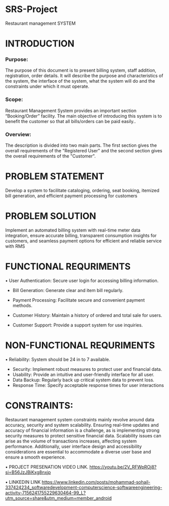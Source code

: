 # SRS-Project
Restaurant management SYSTEM

# INTRODUCTION
###	Purpose:
The purpose of this document is to present billing system, staff addition, registration, order details. It will describe the purpose and characteristics of the system, the interface of the system, what the system will do and the constraints under which it must operate.
###	Scope:
Restaurant Management System provides an important section “Booking/Order” facility. The main objective of introducing this system is to benefit the customer so that all bills/orders can be paid easily..
###	Overview:
The description is divided into two main parts. The first section gives the overall requirements of the "Registered User" and the second section gives the overall requirements of the "Customer".
# PROBLEM STATEMENT
Develop a system to facilitate cataloging, ordering, seat booking, itemized bill generation, and efficient payment processing for customers
# PROBLEM SOLUTION
Implement an automated billing system with real-time meter data integration, ensure accurate billing, transparent consumption insights for customers, and seamless payment options for efficient and reliable service with RMS
# FUNCTIONAL REQURIMENTS
•	User Authentication:
Secure user login for accessing billing information.

* Bill Generation:
Generate clear and item bill regularly.

*	Payment Processing:
Facilitate secure and convenient payment methods.

*	Customer History:
Maintain a history of ordered and total sale for users.
*	Customer Support:
Provide a support system for use inquiries.

# NON-FUNCTIONAL REQURIMENTS
•	Reliability:
System should be 24 in to 7 available.
*	Security:
Implement robust measures to protect user and financial data.
*	Usability:
Provide an intuitive and user-friendly interface for all user.
*	Data Backup:
Regularly back up critical system data to prevent loss.
*	Response Time:
Specify acceptable response times for user interactions

# CONSTRAINTS:
Restaurant management system constraints mainly revolve around data accuracy, security and system scalability. Ensuring real-time updates and accuracy of financial information is a challenge, as is implementing strong security measures to protect sensitive financial data. Scalability issues can arise as the volume of transactions increases, affecting system performance. Additionally, user interface design and accessibility considerations are essential to accommodate a diverse user base and ensure a smooth experience.


• PROJECT PRESENATION VIDEO LINK.
https://youtu.be/2V_RFWpROj8?si=B56JzJBiKxg8nxjp

• LINKEDIN LINK 
https://www.linkedin.com/posts/mohammad-sohail-337424234_softwaredevelopment-computerscience-softwareengineering-activity-7156241755229630464-99_L?utm_source=share&utm_medium=member_android 
